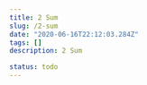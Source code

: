 ```yaml
---
title: 2 Sum
slug: /2-sum
date: "2020-06-16T22:12:03.284Z"
tags: []
description: 2 Sum

status: todo
---
```

